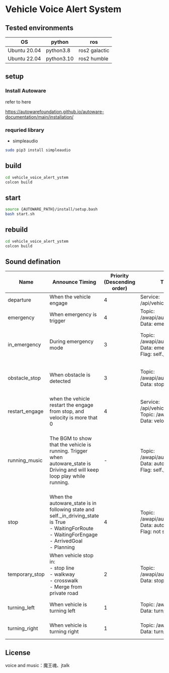 # Vehicle Voice Alert System

## Tested environments

| OS           | python     | ros           |
| ------------ | ---------- | ------------- |
| Ubuntu 20.04 | python3.8  | ros2 galactic |
| Ubuntu 22.04 | python3.10 | ros2 humble   |

## setup

### Install Autoware

refer to here

<https://autowarefoundation.github.io/autoware-documentation/main/installation/>

### requried library
- simpleaudio
```bash
sudo pip3 install simpleaudio
```

## build

```bash
cd vehicle_voice_alert_ystem
colcon build
```

## start

```bash
source {AUTOWARE_PATH}/install/setup.bash
bash start.sh
```

## rebuild

```bash
cd vehicle_voice_alert_ystem
colcon build
```

## Sound defination
| Name           | Announce Timing                                                                                                                                                        | Priority (Descending order) | Trigger Source                                                                                       | Note                                                                                                 |
|----------------|------------------------------------------------------------------------------------------------------------------------------------------------------------------------|-----------------------------|------------------------------------------------------------------------------------------------------|------------------------------------------------------------------------------------------------------|
| departure      | When the vehicle engage                                                                                                                                                | 4                           | Service: /api/vehicle_voice/set/announce                                                             |                                                                                                      |
| emergency      | When emergency is trigger                                                                                                                                              | 4                           | Topic: /awapi/autoware/get/status<br /> Data: emergency                                              |                                                                                                      |
| in_emergency   | During emergency mode                                                                                                                                                  | 3                           | Topic: /awapi/autoware/get/status<br /> Data: emergency<br /> Flag: self._in_emergency_state         | Only trigger every 30 second during emergency                                                        |
| obstacle_stop  | When obstacle is detected                                                                                                                                              | 3                           | Topic: /awapi/autoware/get/status <br /> Data: stop_reason                                           | Only trigger after the mute_timeout period is over                                                   |
| restart_engage | when the vehicle restart the engage from stop, and velocity is more that 0                                                                                             | 4                           | Service: /api/vehicle_voice/set/announce<br /> Topic: /awapi/vehicle/get/status<br /> Data: velocity | Only trigger after the mute_timeout period is over                                                   |
| running_music  | The BGM to show that the vehicle is running. Trigger when autoware_state is Driving and will keep loop play while running.                                             | -                           | Topic: /awapi/autoware/get/status<br /> Data: autoware_state<br /> Flag: self._in_driving_state      | Independent from other announce. Will play together with other announce. Stop when in emergency mode |
| stop           | When the autoware_state is in following state and self._in_driving_state is True<br /> - WaitingForRoute<br /> - WaitingForEngage<br /> - ArrivedGoal<br /> - Planning | 4                           | Topic: /awapi/autoware/get/status<br /> Data: autoware_state<br /> Flag: not self._in_driving_state  |                                                                                                      |
| temporary_stop | When vehicle stop in:<br /> - stop line<br /> - walkway<br /> - crosswalk<br /> - Merge from private road                                                              | 2                           | Topic: /awapi/autoware/get/status<br /> Data: stop_reason                                            | Only trigger after the mute_timeout period is over                                                   |
| turning_left   | When vehicle is turning left                                                                                                                                           | 1                           | Topic: /awapi/vehicle/get/status<br /> Data: turn_signal                                             | Trigger every 5 second when turning                                                                  |
| turning_right  | When vehicle is turning right                                                                                                                                          | 1                           | Topic: /awapi/vehicle/get/status<br /> Data: turn_signal                                             | Trigger every 5 second when turning                                                                  |

## License

voice and music：魔王魂、jtalk
